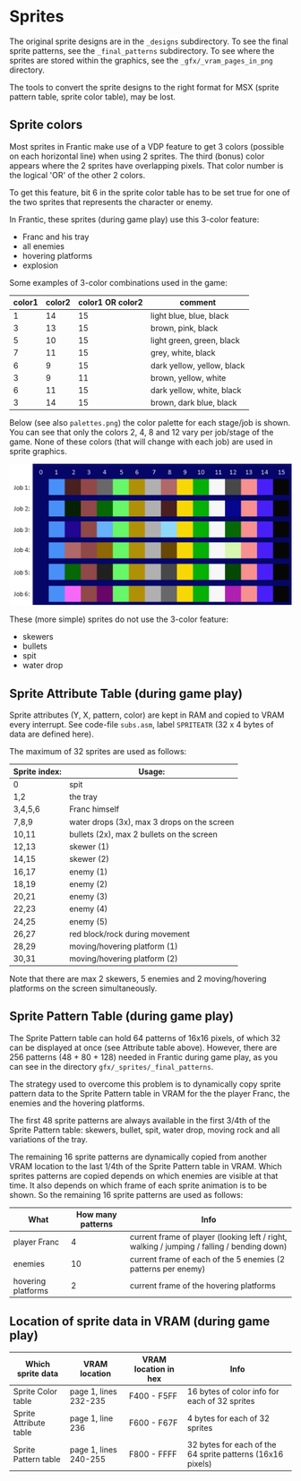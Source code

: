 # Sprites

The original sprite designs are in the `_designs` subdirectory.
To see the final sprite patterns, see the `_final_patterns` subdirectory.
To see where the sprites are stored within the graphics, see the `_gfx/_vram_pages_in_png` directory.

The tools to convert the sprite designs to the right format for MSX (sprite pattern table, sprite color table), may be lost.



## Sprite colors

Most sprites in Frantic make use of a VDP feature to get 3 colors 
(possible on each horizontal line) when using 2 sprites. The third (bonus) color appears where the 2 sprites have overlapping pixels. That color number is the logical 'OR' of the other 2 colors.

To get this feature, bit 6 in the sprite color table has to be set true
for one of the two sprites that represents the character or enemy.

In Frantic, these sprites (during game play) use this 3-color feature:
- Franc and his tray
- all enemies
- hovering platforms
- explosion

Some examples of 3-color combinations used in the game:

color1 | color2 | color1 OR color2 | comment
-------- | ---- | ------- | -------
1 | 14 | 15 | light blue, blue, black
3 | 13 | 15 | brown, pink, black
5 | 10 | 15 | light green, green, black
7 | 11 | 15 | grey, white, black
6 | 9 | 15 | dark yellow, yellow, black
3 | 9 | 11 | brown, yellow, white
6 | 11 | 15 | dark yellow, white, black
3 | 14 | 15 | brown, dark blue, black

Below (see also `palettes.png`) the color palette for each stage/job is shown.
You can see that only the colors 2, 4, 8 and 12 vary per job/stage of the game.
None of these colors (that will change with each job) are used in sprite graphics.

![palettes](palettes.png)

These (more simple) sprites do not use the 3-color feature:
- skewers
- bullets
- spit
- water drop

## Sprite Attribute Table (during game play)

Sprite attributes (Y, X, pattern, color) are kept in RAM and copied to VRAM every interrupt.
See code-file `subs.asm`, label `SPRITEATR` (32 x 4 bytes of data are defined here). 

The maximum of 32 sprites are used as follows:

Sprite index: | Usage:
-------- | ----
0 | spit
1,2 | the tray
3,4,5,6 | Franc himself 
7,8,9 | water drops (3x), max 3 drops on the screen
10,11 | bullets (2x), max 2 bullets on the screen
12,13 | skewer (1)
14,15 | skewer (2)
16,17 | enemy (1)
18,19 | enemy (2)
20,21 | enemy (3)
22,23 | enemy (4)
24,25 | enemy (5)
26,27 | red block/rock during movement
28,29 | moving/hovering platform (1)
30,31 | moving/hovering platform (2)

Note that there are max 2 skewers, 5 enemies and 2 moving/hovering platforms on the screen simultaneously.


## Sprite Pattern Table (during game play)

The Sprite Pattern table can hold 64 patterns of 16x16 pixels, of which 32 can be displayed at once (see Attribute table above).
However, there are 256 patterns (48 + 80 + 128) needed in Frantic during game play, as you can see in the directory `gfx/_sprites/_final_patterns`.

The strategy used to overcome this problem is to dynamically copy sprite pattern data to the Sprite Pattern table in VRAM for the the player Franc, the enemies and the hovering platforms.

The first 48 sprite patterns are always available in the first 3/4th of the Sprite Pattern table: skewers, bullet, spit, water drop, moving rock and all variations of the tray.

The remaining 16 sprite patterns are dynamically copied from another VRAM location to the last 1/4th of the Sprite Pattern table in VRAM.
Which sprites patterns are copied depends on which enemies are visible at that time. 
It also depends on which frame of each sprite animation is to be shown. So the remaining 16 sprite patterns are used as follows:

What | How many patterns | Info
---- | ----------------- | ------
player Franc | 4 | current frame of player (looking left / right, walking / jumping / falling / bending down)
enemies | 10 | current frame of each of the 5 enemies (2 patterns per enemy)
hovering platforms | 2 | current frame of the hovering platforms


## Location of sprite data in VRAM (during game play)


Which sprite data | VRAM location | VRAM location in hex | Info
----------------- | ------------- | -------------------- | ----
Sprite Color table | page 1, lines 232-235 | F400 - F5FF | 16 bytes of color info for each of 32 sprites
Sprite Attribute table | page 1, line 236 | F600 - F67F | 4 bytes for each of 32 sprites
Sprite Pattern table| page 1, lines 240-255 | F800 - FFFF  | 32 bytes for each of the 64 sprite patterns (16x16 pixels)





